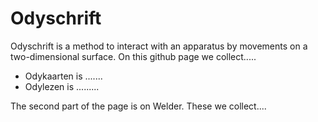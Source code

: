 # Odyschrift
Odyschrift is a method to interact with an apparatus by movements on a two-dimensional surface. On this github page we collect.....

* Odykaarten is .......
* Odylezen is .........

The second part of the page is on Welder. These we collect....
